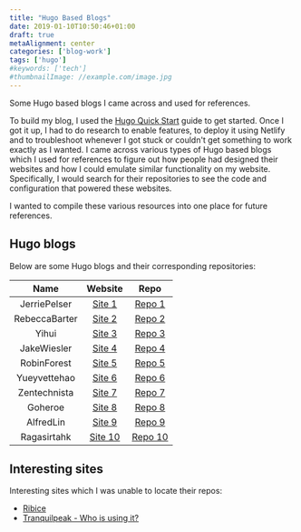 ```yaml
---
title: "Hugo Based Blogs"
date: 2019-01-10T10:50:46+01:00
draft: true
metaAlignment: center
categories: ['blog-work']
tags: ['hugo']
#keywords: ['tech']
#thumbnailImage: //example.com/image.jpg
---
```


Some Hugo based blogs I came across and used for references.

<!--more-->

To build my blog, I used the [Hugo Quick Start] guide to get started. Once I got it up, I had to do research to enable features, to deploy it using Netlify and to troubleshoot whenever I got stuck or couldn't get something to work exactly as I wanted. I came across various types of Hugo based blogs which I used for references to figure out how people had designed their websites and how I could emulate similar functionality on my website. Specifically, I would search for their repositories to see the code and configuration that powered these websites.

I wanted to compile these various resources into one place for future references.

## Hugo blogs
Below are some Hugo blogs and their corresponding repositories:

|  Name 		|  Website 	| Repo 		|
|:-------------:|:---------:|:---------:|
| JerriePelser	| [Site 1] 	| [Repo 1] 	|
| RebeccaBarter	| [Site 2]	| [Repo 2] 	|
| Yihui			| [Site 3]	| [Repo 3] 	|
| JakeWiesler	| [Site 4]	| [Repo 4] 	|
| RobinForest	| [Site 5]	| [Repo 5] 	|
| Yueyvettehao	| [Site 6]	| [Repo 6] 	|
| Zentechnista	| [Site 7]	| [Repo 7] 	|
| Goheroe		| [Site 8]	| [Repo 8] 	|
| AlfredLin		| [Site 9]	| [Repo 9] 	|
| Ragasirtahk	| [Site 10]	| [Repo 10] |


## Interesting sites

Interesting sites which I was unable to locate their repos:

- [Ribice]
- [Tranquilpeak - Who is using it?]


[//]: # (Hugo Blogs and their Repos)

[Site 1]: https://www.jerriepelser.com
[Repo 1]: https://github.com/jerriep/jerriepelser.com
[Site 2]: http://www.rebeccabarter.com
[Repo 2]: https://github.com/rlbarter/personal-website
[Site 3]: https://yihui.name/
[Repo 3]: https://github.com/rbind/yihui
[Site 4]: https://www.jakewiesler.com/
[Repo 4]: https://github.com/jakewies/jakewiesler.com
[Site 5]: http://robinforest.net/
[Repo 5]: https://github.com/robinfhu/personal-site
[Site 6]: https://yueyvettehao.netlify.com/
[Repo 6]: https://github.com/YueYvetteHao/Yue_blog
[Site 7]: https://zentechnista.github.io/
[Repo 7]: https://github.com/zentechnista/blog
[Site 8]: https://www.goheroe.org/
[Repo 8]: https://github.com/chemidy/blog
[Site 9]: http://alfredlin.com/
[Repo 9]: https://github.com/alflin/alfredlin.com
[Site 10]: https://www.ragasirtahk.tk/
[Repo 10]: https://github.com/ragasirtahk/The-ragasirtahk-Blog

[//]: # (Hugo Blogs with no repos)

[Ribice]: https://www.ribice.ba/
[Tranquilpeak - Who is using it?]: https://tranquilpeak.kakawait.com/2015/06/who-is-using-tranquilpeak-hugo-theme/

[//]: # (references)

[Hugo Quick Start]: https://gohugo.io/getting-started/quick-start/
